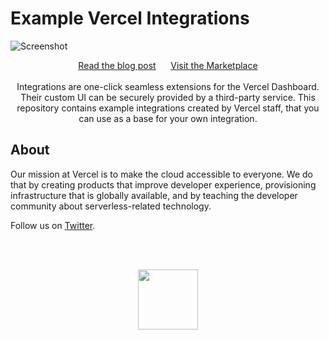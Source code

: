 # Example Vercel Integrations

![Screenshot](https://assets.zeit.co/image/upload/v1558392552/front/blog/zeit-now-integrations/twitter-card.png)

<div align="center">
<a href="https://vercel.com/blog/vercel-integrations-platform">Read the blog post</a>
<span>&nbsp;&nbsp;&nbsp;&nbsp;</span>
<a href="https://vercel.com/integrations">Visit the Marketplace</a>
<br>
<br>
  Integrations are one-click seamless extensions for the Vercel Dashboard. Their custom UI can be securely provided by a third-party service. This repository contains example integrations created by Vercel staff, that you can use as a base for your own integration.
</div>




## About

Our mission at Vercel is to make the cloud accessible to everyone. We do that by creating products that improve developer experience, provisioning infrastructure that is globally available, and by teaching the developer community about serverless-related technology. 

Follow us on [Twitter](https://twitter.com/vercel).

<br/>
<br/>

<p align="center">
  <a href="https://vercel.com">
    <img src="https://assets.vercel.com/image/upload/v1588805858/repositories/vercel/logo.png" height="96">
  </a>
</p>
